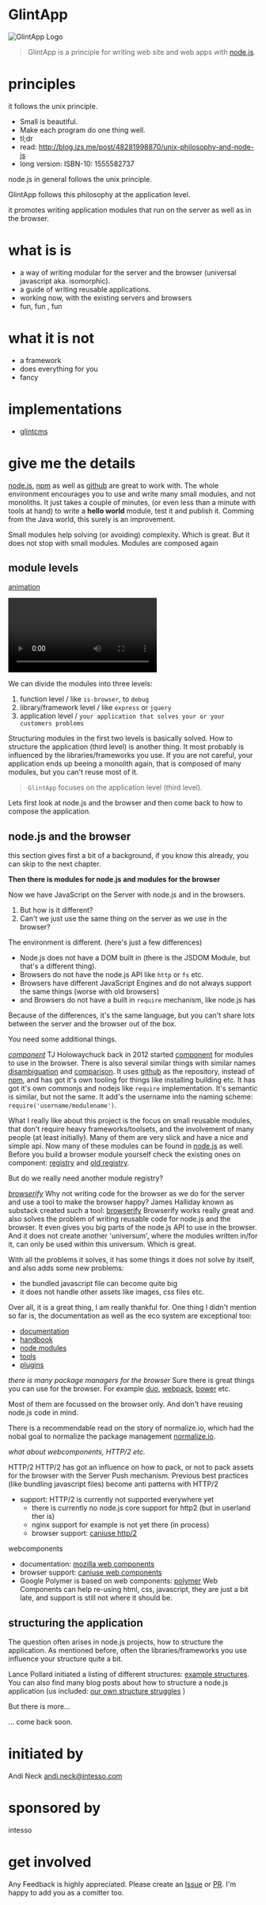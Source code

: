 # GlintApp

![GlintApp Logo](GlintApp.png)

> GlintApp is a principle for writing web site and web apps with [node.js](https://nodejs.org).


# principles

it follows the unix principle.

 - Small is beautiful.
 - Make each program do one thing well.
 - tl;dr
 - read: http://blog.izs.me/post/48281998870/unix-philosophy-and-node-js
 - long version: ISBN-10: 1555582737

node.js in general follows the unix principle.

GlintApp follows this philosophy at the application level.

it promotes writing application modules that run on the server as well as in the browser.

# what is is
 - a way of writing modular for the server and the browser (universal javascript aka. isomorphic).
 - a guide of writing reusable applications.
 - working now, with the existing servers and browsers
 - fun, fun , fun

# what it is not
 - a framework
 - does everything for you
 - fancy

# implementations
 - [glintcms](http://glintcms.com)

# give me the details

[node.js](https://nodejs.org), [npm](https://www.npmjs.com) as well as [github](https://github.com/) are great to work with.
The whole environment encourages you to use and write many small modules, and not monoliths.
It just takes a couple of minutes, (or even less than a minute with tools at hand) to write a __hello world__ module, test it and publish it.
Comming from the Java world, this surely is an improvement.


Small modules help solving (or avoiding) complexity. Which is great. But it does not stop with small modules. Modules are composed again

## module levels

[animation](https://pbs.twimg.com/tweet_video/CJR5osMUAAAW0XO.mp4)

<video controls="" autoplay="" name="media"><source src="https://pbs.twimg.com/tweet_video/CJR5osMUAAAW0XO.mp4" type="video/mp4"></video>

We can divide the modules into three levels:
1. function level / like `is-browser`, to `debug`
2. library/framework level / like `express` or `jquery`
3. application level / `your application that solves your or your customers problems`

Structuring modules in the first two levels is basically solved.
How to structure the application (third level) is another thing.
It most probably is influenced by the libraries/frameworks you use.
If you are not careful, your application ends up beeing a monolith again, that is composed of many modules, but you can't reuse most of it.

> `GlintApp` focuses on the application level (third level).

Lets first look at node.js and the browser and then come back to how to compose the application.


## node.js and the browser

this section gives first a bit of a background, if you know this already, you can skip to the next chapter.

**Then there is modules for node.js and modules for the browser**

Now we have JavaScript on the Server with node.js and in the browsers.
1. But how is it different?
2. Can't we just use the same thing on the server as we use in the browser?

The environment is different. (here's just a few differences)
- Node.js does not have a DOM built in (there is the JSDOM Module, but that's a different thing).
- Browsers do not have the node.js API like `http` or `fs` etc.
- Browsers have different JavaScript Engines and do not always support the same things (worse with old browsers)
- and Browsers do not have a built in `require` mechanism, like node.js has

Because of the differences, it's the same language, but you can't share lots between the server and the browser out of the box.

You need some additional things.


*[component](https://github.com/componentjs/component)*
TJ Holowaychuck back in 2012 started [component](https://github.com/componentjs/component) for modules to use in the browser.
There is also several similar things with similar names [disambiguation](https://github.com/componentjs/component/blob/master/disambiguation.md) and [comparison](https://github.com/componentjs/guide/blob/master/component/vs.md).
It uses [github](https://github.com/) as the repository, instead of [npm](https://www.npmjs.com), and has got it's own tooling for things like installing building etc.
It has got it's own commonjs and nodejs like `require` implementation. It's semantic is similar, but not the same. It add's the username into the naming scheme: `require('username/modulename')`.

What I really like about this project is the focus on small reusable modules, that don't require heavy frameworks/toolsets, and the involvement of many people (at least initially).
Many of them are very slick and have a nice and simple api. Now many of these modules can be found in [node.js](https://nodejs.org) as well.
Before you build a browser module yourself check the existing ones on component: [registry](http://component.github.io/) and [old registry]([node.js](https://nodejs.org)).

But do we really need another module registry?


*[browserify](http://browserify.org)*
Why not writing code for the browser as we do for the server and use a tool to make the browser happy?
James Halliday known as substack created such a tool: [browserify](http://browserify.org)
Browserify works really great and also solves the problem of writing reusable code for node.js and the browser.
It even gives you big parts of the node.js API to use in the browser.
And it does not create another 'universum', where the modules written in/for it, can only be used within this universum.
Which is great.

With all the problems it solves, it has some things it does not solve by itself, and also adds some new problems:
- the bundled javascript file can become quite big
- it does not handle other assets like images, css files etc.

Over all, it is a great thing, I am really thankful for.
One thing I didn't mention so far is, the documentation as well as the eco system are exceptional too:
- [documentation](https://github.com/substack/node-browserify#browserify)
- [handbook](https://github.com/substack/browserify-handbook)
- [node modules](https://github.com/substack/node-browserify#compatibility)
- [tools](https://github.com/substack/node-browserify/wiki/browserify-tools)
- [plugins](https://www.npmjs.com/browse/keyword/browserify-plugin)



*there is many package managers for the browser*
Sure there is great things you can use for the browser.
For example [duo](http://duojs.org), [webpack](https://webpack.github.io), [bower](http://bower.io/) etc.

Most of them are focussed on the browser only. And don't have reusing node.js code in mind.

There is a recommendable read on the story of normalize.io, which had the nobal goal to normalize the package management [normalize.io](http://www.jongleberry.com/the-story-of-normalize.html).


*what about webcomponents, HTTP/2 etc.*

HTTP/2
HTTP/2 has got an influence on how to pack, or not to pack assets for the browser with the Server Push mechanism.
Previous best practices (like bundling javascript files) become anti patterns with HTTP/2
- support: HTTP/2 is currently not supported everywhere yet
  - there is currently no node.js core support for http2 (but in userland ther is)
  - nginx support for example is not yet there (in process)
  - browser support: [caniuse http/2](http://caniuse.com/#feat=http2)

webcomponents
- documentation: [mozilla web components](https://developer.mozilla.org/en-US/docs/Web/Web_Components)
- browser support: [caniuse web components](http://caniuse.com/#search=web%20components)
- Google Polymer is based on web components: [polymer](https://developer.mozilla.org/en-US/docs/Web/Web_Components)
Web Components can help re-using html, css, javascript, they are just a bit late, and support is still not where it should be.


## structuring the application
The question often arises in node.js projects, how to structure the application.
As mentioned before, often the libraries/frameworks you use influence your structure quite a bit.

Lance Pollard initiated a listing of different structures: [example structures](https://gist.github.com/lancejpollard/1398757).
You can also find many blog posts about how to structure a node.js application (us included: [our own structure struggles](http://intesso.com/articles/three-essentials-for-open-source-application-design) )

But there is more...

... come back soon.



# initiated by
Andi Neck
andi.neck@intesso.com

# sponsored by
intesso

# get involved
Any Feedback is highly appreciated.
Please create an [Issue](https://github.com/glintapp/glintapp/issues/new) or [PR](https://github.com/glintapp/glintapp/pulls).
I'm happy to add you as a comitter too.
